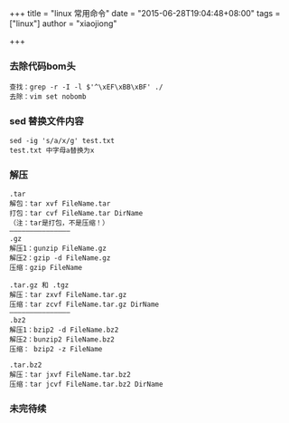 +++
title = "linux 常用命令"
date = "2015-06-28T19:04:48+08:00"
tags = ["linux"]
author = "xiaojiong"

+++


### 去除代码bom头
	查找：grep -r -I -l $'^\xEF\xBB\xBF' ./
	去除：vim set nobomb
	
### sed 替换文件内容
	sed -ig 's/a/x/g' test.txt
	test.txt 中字母a替换为x
	
### 解压
	.tar 
	解包：tar xvf FileName.tar
	打包：tar cvf FileName.tar DirName
    （注：tar是打包，不是压缩！）
    ———————————————
    .gz
    解压1：gunzip FileName.gz
    解压2：gzip -d FileName.gz
    压缩：gzip FileName

    .tar.gz 和 .tgz
    解压：tar zxvf FileName.tar.gz
    压缩：tar zcvf FileName.tar.gz DirName
    ———————————————
    .bz2
    解压1：bzip2 -d FileName.bz2
    解压2：bunzip2 FileName.bz2
    压缩： bzip2 -z FileName

    .tar.bz2
    解压：tar jxvf FileName.tar.bz2
    压缩：tar jcvf FileName.tar.bz2 DirName
	
### 未完待续
